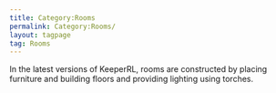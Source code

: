 ```yaml
---
title: Category:Rooms
permalink: Category:Rooms/
layout: tagpage
tag: Rooms
---
```


In the latest versions of KeeperRL, rooms are constructed by placing
furniture and building floors and providing lighting using torches.
